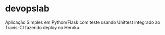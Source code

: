 # devopslab
 Aplicação Simples em  Python/Flask com teste usando Unittest integrado ao Travis-CI fazendo deploy no Heroku.
